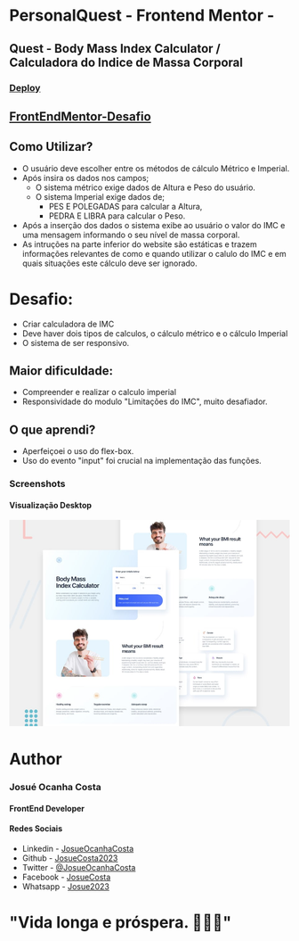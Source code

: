 # PersonalQuest - Frontend Mentor - 
## Quest - Body Mass Index Calculator / Calculadora do Indice de Massa Corporal

### [Deploy](https://josuecosta2023.github.io/PersonalQuest-calculator-imc/)

## [FrontEndMentor-Desafio](https://github.com/JosueCosta2023/PersonalQuest-calculator-imc)

## Como Utilizar?
* O usuário deve escolher entre os métodos de cálculo Métrico e Imperial.
* Após insira os dados nos campos;
    * O sistema métrico exige dados de Altura e Peso do usuário.
    * O sistema Imperial exige dados de;
        * PES E POLEGADAS para calcular a Altura,
        * PEDRA E LIBRA para calcular o Peso.
* Após a inserção dos dados o sistema exibe ao usuário o valor do IMC e uma mensagem informando o seu nível de massa corporal.
* As intruções na parte inferior do website são estáticas e trazem informações relevantes de como e quando utilizar o calulo do IMC e em quais situações este cálculo deve ser ignorado.

# Desafio: 
* Criar calculadora de IMC
* Deve haver dois tipos de calculos, o cálculo métrico e o cálculo Imperial
* O sistema de ser responsivo.

## Maior dificuldade:
* Compreender e realizar o calculo imperial
* Responsividade do modulo "Limitações do IMC", muito desafiador.

## O que aprendi?
* Aperfeiçoei o uso do flex-box.
* Uso do evento "input" foi crucial na implementação das funções.


### Screenshots
#### Visualização Desktop
![Desktop](./archives/preview.jpg)

# Author
### Josué Ocanha Costa
#### FrontEnd Developer
#### Redes Sociais

- Linkedin - [JosueOcanhaCosta](https://www.linkedin.com/in/josue-ocanha-costa/)
- Github - [JosueCosta2023](https://github.com/JosueCosta2023)
- Twitter - [@JosueOcanhaCosta](https://twitter.com/josue_ocanha)
- Facebook - [JosueCosta](https://www.facebook.com/JosueOcanhaCosta2023)
- Whatsapp - [Josue2023](https://wa.me/5565996408371?text=Ol%C3%A1%2C+encontrei+seu+whatsapp+no+Github.+Gostaria+de+falar+sobre+seus+projetos.)

# "Vida longa e próspera. 🖖🖖🖖"
